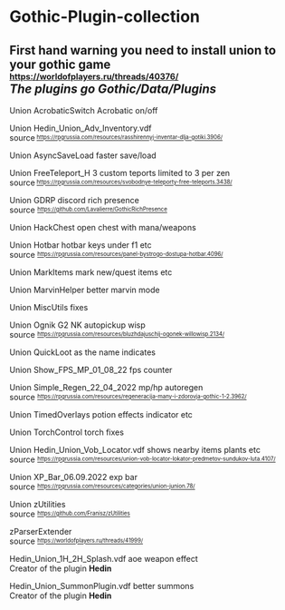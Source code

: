 # Gothic-Plugin-collection
## First hand warning you need to install union to your gothic game </br> <sup><sub>https://worldofplayers.ru/threads/40376/</sub></sup></br><i>The plugins go Gothic/Data/Plugins</i>
Union AcrobaticSwitch Acrobatic on/off

Union Hedin_Union_Adv_Inventory.vdf
</br>  source<sup><sub> https://rpgrussia.com/resources/rasshirennyj-inventar-dlja-gotiki.3906/</sub></sup>
  
Union AsyncSaveLoad faster save/load

Union FreeTeleport_H 3 custom teports limited to 3 per zen
 </br> source<sup><sub> https://rpgrussia.com/resources/svobodnye-teleporty-free-teleports.3438/</sub></sup>
  
Union GDRP discord rich presence</br>
  source <sup><sub>https://github.com/Lavalierre/GothicRichPresence</sub></sup>
  
Union HackChest open chest with mana/weapons

Union Hotbar hotbar keys under f1 etc</br>
  source <sup><sub>https://rpgrussia.com/resources/panel-bystrogo-dostupa-hotbar.4096/</sub></sup>
  
Union MarkItems mark new/quest items etc

Union MarvinHelper better marvin mode

Union MiscUtils fixes

Union Ognik G2 NK autopickup wisp </br>
  source <sup><sub>https://rpgrussia.com/resources/bluzhdajuschij-ogonek-willowisp.2134/</sub></sup>
  
Union QuickLoot as the name indicates

Union Show_FPS_MP_01_08_22 fps counter

Union Simple_Regen_22_04_2022 mp/hp autoregen</br>
  source <sup><sub>https://rpgrussia.com/resources/regeneracija-many-i-zdorovja-gothic-1-2.3962/</sub></sup>
  
Union TimedOverlays potion effects indicator etc

Union TorchControl torch fixes

Union Hedin_Union_Vob_Locator.vdf shows nearby items plants etc</br>
  source <sup><sub>https://rpgrussia.com/resources/union-vob-locator-lokator-predmetov-sundukov-luta.4107/</sub></sup>
  
Union XP_Bar_06.09.2022 exp bar</br>
  source <sup><sub>https://rpgrussia.com/resources/categories/union-junion.78/</sub></sup>
  
Union zUtilities</br>
  source <sup><sub>https://github.com/Franisz/zUtilities</sub></sup>
  
zParserExtender</br>
  source <sup><sub>https://worldofplayers.ru/threads/41999/</sub></sup>
  
Hedin_Union_1H_2H_Splash.vdf aoe weapon effect </br>
  Creator of the plugin <b>Hedin</b>
  
Hedin_Union_SummonPlugin.vdf better summons </br>
  Creator of the plugin <b>Hedin</b>
  
